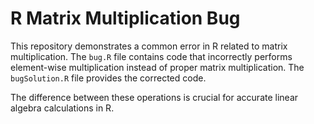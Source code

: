 # R Matrix Multiplication Bug
This repository demonstrates a common error in R related to matrix multiplication. The `bug.R` file contains code that incorrectly performs element-wise multiplication instead of proper matrix multiplication.  The `bugSolution.R` file provides the corrected code.

The difference between these operations is crucial for accurate linear algebra calculations in R.